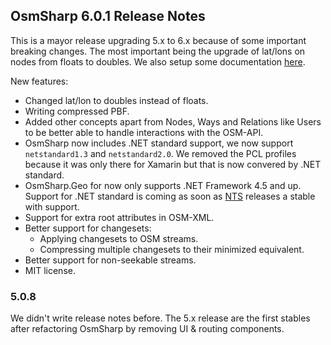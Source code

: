 OsmSharp 6.0.1 Release Notes
----------------------------

This is a mayor release upgrading 5.x to 6.x because of some important breaking changes. The most important being the upgrade of lat/lons on nodes from floats to doubles. We also setup some documentation [here](http://docs.itinero.tech/docs/osmsharp/index.html).

New features:

- Changed lat/lon to doubles instead of floats.
- Writing compressed PBF.
- Added other concepts apart from Nodes, Ways and Relations like Users to be better able to handle interactions with the OSM-API.
- OsmSharp now includes .NET standard support, we now support `netstandard1.3` and `netstandard2.0`. We removed the PCL profiles because it was only there for Xamarin but that is now convered by .NET standard.
- OsmSharp.Geo for now only supports .NET Framework 4.5 and up. Support for .NET standard is coming as soon as [NTS](https://github.com/NetTopologySuite/NetTopologySuite) releases a stable with support.
- Support for extra root attributes in OSM-XML.
- Better support for changesets:
   - Applying changesets to OSM streams.
   - Compressing multiple changesets to their minimized equivalent.
- Better support for non-seekable streams.
- MIT license.

### 5.0.8

We didn't write release notes before. The 5.x release are the first stables after refactoring OsmSharp by removing UI & routing components.